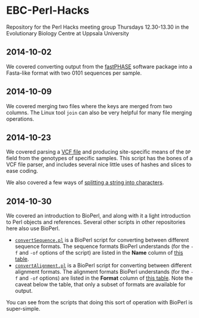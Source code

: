 EBC-Perl-Hacks
==============

Repository for the Perl Hacks meeting group Thursdays 12.30-13.30 in the Evolutionary Biology Centre at Uppsala University

## 2014-10-02

We covered converting output from the [fastPHASE](http://stephenslab.uchicago.edu/software.html#fastphase) software package into a Fasta-like format with two 0101 sequences per sample.

## 2014-10-09

We covered merging two files where the keys are merged from two columns.  The Linux tool `join` can also be very helpful for many file merging operations.

## 2014-10-23

We covered parsing a [VCF file](http://www.1000genomes.org/wiki/analysis/variant%20call%20format/vcf-variant-call-format-version-41) and producing site-specific means of the `DP` field from the genotypes of specific samples.  This script has the bones of a VCF file parser, and includes several nice little uses of hashes and slices to ease coding.

We also covered a few ways of [splitting a string into characters](https://github.com/douglasgscofield/EBC-Perl-Hacks/blob/master/2014-10-23_Processing-VCF-file/splitting-a-string-into-characters.pl).

## 2014-10-30

We covered an introduction to BioPerl, and along with it a light introduction to Perl objects and references.  Several other scripts in other repositories here also use BioPerl.

* [`convertSequence.pl`](https://raw.githubusercontent.com/douglasgscofield/EBC-Perl-Hacks/master/2014-10-30_Intro-to-BioPerl/convertSequence.pl) is a BioPerl script for converting between different sequence formats.  The sequence formats BioPerl understands (for the `-f` and `-of` options of the script) are listed in the **Name** column of [this table](http://www.bioperl.org/wiki/HOWTO:SeqIO#Formats).
* [`convertAlignment.pl`](https://raw.githubusercontent.com/douglasgscofield/EBC-Perl-Hacks/master/2014-10-30_Intro-to-BioPerl/convertAlignment.pl) is a BioPerl script for converting between different alignment formats.  The alignment formats BioPerl understands (for the `-f` and `-of` options) are listed in the **Format** column of [this table](http://www.bioperl.org/wiki/HOWTO:AlignIO_and_SimpleAlign#AlignIO).  Note the caveat below the table, that only a subset of formats are available for output.

You can see from the scripts that doing this sort of operation with BioPerl is super-simple.